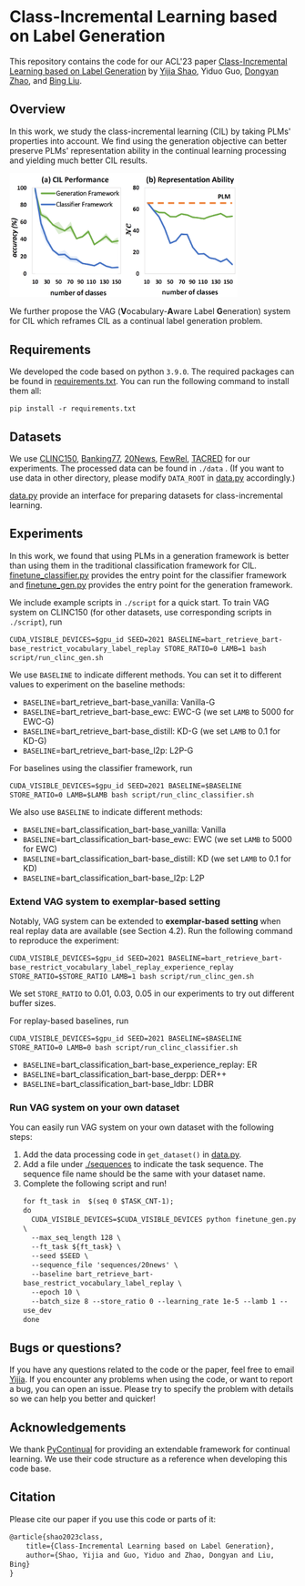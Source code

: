 # Class-Incremental Learning based on Label Generation

This repository contains the code for our ACL'23 paper [Class-Incremental Learning based on Label Generation](https://arxiv.org/abs/2306.12619)
by [Yijia Shao](https://shaoyijia.github.io/), Yiduo Guo, [Dongyan Zhao](https://www.wict.pku.edu.cn/zhaodongyan/en/),
and [Bing Liu](https://www.cs.uic.edu/~liub/).

## Overview

In this work, we study the class-incremental learning (CIL) by taking PLMs' properties into account. We find using the
generation objective can better preserve PLMs' representation ability in the continual learning processing and yielding
much better CIL results.

<img src="figure/framework_compare.png" alt="model" width="400" />

We further propose the VAG (**V**ocabulary-**A**ware Label
**G**eneration) system for CIL which reframes CIL as a continual label generation problem.

## Requirements

We developed the code based on python `3.9.0`. The required packages can be found
in [requirements.txt](requirements.txt). You can run the following command to install them all:

```shell
pip install -r requirements.txt
```

## Datasets

We use [CLINC150](https://github.com/clinc/oos-eval), [Banking77](https://github.com/PolyAI-LDN/task-specific-datasets),
[20News](https://huggingface.co/datasets/newsgroup), [FewRel](https://github.com/thunlp/FewRel),
[TACRED](https://catalog.ldc.upenn.edu/LDC2018T24) for our experiments. The processed data can be found in `./data`
. (If you want to use data in other directory, please modify `DATA_ROOT` in [data.py](data.py)
accordingly.)

[data.py](data.py) provide an interface for preparing datasets for class-incremental learning.

## Experiments

In this work, we found that using PLMs in a generation framework is better than using them in the traditional
classification framework for CIL. [finetune_classifier.py](finetune_classifier.py) provides the entry point for the
classifier framework and [finetune_gen.py](finetune_gen.py) provides the entry point for the generation framework.

We include example scripts in `./script` for a quick start. To train VAG system on CLINC150 (for other datasets, use
corresponding scripts in `./script`), run

```shell
CUDA_VISIBLE_DEVICES=$gpu_id SEED=2021 BASELINE=bart_retrieve_bart-base_restrict_vocabulary_label_replay STORE_RATIO=0 LAMB=1 bash script/run_clinc_gen.sh
```

We use `BASELINE` to indicate different methods. You can set it to different values to experiment on the baseline
methods:

- `BASELINE`=bart_retrieve_bart-base_vanilla: Vanilla-G
- `BASELINE`=bart_retrieve_bart-base_ewc: EWC-G (we set `LAMB` to 5000 for EWC-G)
- `BASELINE`=bart_retrieve_bart-base_distill: KD-G (we set `LAMB` to 0.1 for KD-G)
- `BASELINE`=bart_retrieve_bart-base_l2p: L2P-G

For baselines using the classifier framework, run

```shell
CUDA_VISIBLE_DEVICES=$gpu_id SEED=2021 BASELINE=$BASELINE STORE_RATIO=0 LAMB=$LAMB bash script/run_clinc_classifier.sh
```

We also use `BASELINE` to indicate different methods:

- `BASELINE`=bart_classification_bart-base_vanilla: Vanilla
- `BASELINE`=bart_classification_bart-base_ewc: EWC (we set `LAMB` to 5000 for EWC)
- `BASELINE`=bart_classification_bart-base_distill: KD (we set `LAMB` to 0.1 for KD)
- `BASELINE`=bart_classification_bart-base_l2p: L2P

### Extend VAG system to exemplar-based setting

Notably, VAG system can be extended to **exemplar-based setting** when real replay data are available (see Section 4.2).
Run the following command to reproduce the experiment:

```shell
CUDA_VISIBLE_DEVICES=$gpu_id SEED=2021 BASELINE=bart_retrieve_bart-base_restrict_vocabulary_label_replay_experience_replay STORE_RATIO=$STORE_RATIO LAMB=1 bash script/run_clinc_gen.sh
```

We set `STORE_RATIO` to 0.01, 0.03, 0.05 in our experiments to try out different buffer sizes.

For replay-based baselines, run

```shell
CUDA_VISIBLE_DEVICES=$gpu_id SEED=2021 BASELINE=$BASELINE STORE_RATIO=0 LAMB=0 bash script/run_clinc_classifier.sh
```

- `BASELINE`=bart_classification_bart-base_experience_replay: ER
- `BASELINE`=bart_classification_bart-base_derpp: DER++
- `BASELINE`=bart_classification_bart-base_ldbr: LDBR

### Run VAG system on your own dataset

You can easily run VAG system on your own dataset with the following steps:

1. Add the data processing code in `get_dataset()` in [data.py](data.py).
2. Add a file under [./sequences](sequences) to indicate the task sequence. The sequence file name should be the same
   with your dataset name.
3. Complete the following script and run!
    ```shell
    for ft_task in  $(seq 0 $TASK_CNT-1);
    do
      CUDA_VISIBLE_DEVICES=$CUDA_VISIBLE_DEVICES python finetune_gen.py \
      --max_seq_length 128 \
      --ft_task ${ft_task} \
      --seed $SEED \
      --sequence_file 'sequences/20news' \
      --baseline bart_retrieve_bart-base_restrict_vocabulary_label_replay \
      --epoch 10 \
      --batch_size 8 --store_ratio 0 --learning_rate 1e-5 --lamb 1 --use_dev
    done
    ```

## Bugs or questions?

If you have any questions related to the code or the paper, feel free to email [Yijia](mailto:shaoyj@pku.edu.cn). If you
encounter any problems when using the code, or want to report a bug, you can open an issue. Please try to specify the
problem with details so we can help you better and quicker!

## Acknowledgements

We thank [PyContinual](https://github.com/ZixuanKe/PyContinual) for providing an extendable framework for continual
learning. We use their code structure as a reference when developing this code base.

## Citation

Please cite our paper if you use this code or parts of it:

```
@article{shao2023class,
    title={Class-Incremental Learning based on Label Generation},
    author={Shao, Yijia and Guo, Yiduo and Zhao, Dongyan and Liu, Bing}
}
```
